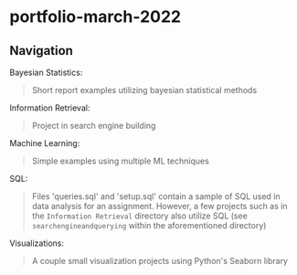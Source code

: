 # portfolio-march-2022

## Navigation

Bayesian Statistics:
> Short report examples utilizing bayesian statistical methods

Information Retrieval:
> Project in search engine building

Machine Learning:
> Simple examples using multiple ML techniques

SQL:
> Files 'queries.sql' and 'setup.sql' contain a sample of SQL used in data analysis for an assignment. However, a few projects such as in the ```Information Retrieval``` directory also utilize SQL (see ```searchengineandquerying``` within the aforementioned directory)

Visualizations:
> A couple small visualization projects using Python's Seaborn library
